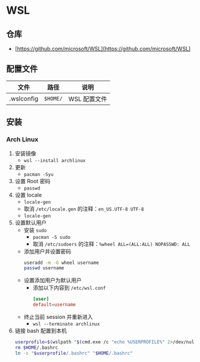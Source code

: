 # WSL

## 仓库

- [https://github.com/microsoft/WSL](https://github.com/microsoft/WSL)

## 配置文件

| 文件       | 路径     | 说明         |
| ---------- | -------- | ------------ |
| .wslconfig | `$HOME/` | WSL 配置文件 |

## 安装

### Arch Linux

1. 安装镜像
    - `wsl --install archlinux`
2. 更新
    - `pacman -Syu`
3. 设置 Root 密码
    - `passwd`
4. 设置 locale
    - `locale-gen`
    - 取消 `/etc/locale.gen` 的注释：`en_US.UTF-8 UTF-8`
    - `locale-gen`
5. 设置默认用户
    - 安装 `sudo`
        - `pacman -S sudo`
        - 取消 `/etc/sudoers` 的注释：`%wheel ALL=(ALL:ALL) NOPASSWD: ALL`
    - 添加用户并设置密码
        ```bash
        useradd -m -G wheel username
        passwd username
        ```
    - 设置添加用户为默认用户
        - 添加以下内容到 `/etc/wsl.conf`
            ```conf
            [user]
            default=username
            ```
    - 终止当前 session 并重新进入
        - `wsl --terminate archlinux`
6. 链接 bash 配置到本机
    ```bash
    userprofile=$(wslpath "$(cmd.exe /c "echo %USERPROFILE%" 2>/dev/null | tr -d '\r')")
    rm $HOME/.bashrc
    ln -s "$userprofile/.bashrc" "$HOME/.bashrc"
    ```
